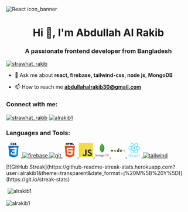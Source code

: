 ![React icon_banner](https://github.com/alrakib1/alrakib1/blob/main/images/reactjs_banner.jpg)

<h1 align="center">Hi 👋, I'm Abdullah Al Rakib</h1>
<h3 align="center">A passionate frontend developer from Bangladesh</h3>

<p align="left"> <a href="https://twitter.com/strawhat_rakib" target="blank"><img src="https://img.shields.io/twitter/follow/strawhat_rakib?logo=twitter&style=for-the-badge" alt="strawhat_rakib" /></a> </p>

- 💬 Ask me about **react, firebase, tailwind-css, node js, MongoDB**

- 📫 How to reach me **abdullahalrakib30@gmail.com**

<h3 align="left">Connect with me:</h3>
<p align="left">
<a href="https://twitter.com/strawhat_rakib" target="blank"><img align="center" src="https://raw.githubusercontent.com/rahuldkjain/github-profile-readme-generator/master/src/images/icons/Social/twitter.svg" alt="strawhat_rakib" height="30" width="40" /></a>
<a href="https://linkedin.com/in/alrakib1" target="blank"><img align="center" src="https://raw.githubusercontent.com/rahuldkjain/github-profile-readme-generator/master/src/images/icons/Social/linked-in-alt.svg" alt="alrakib1" height="30" width="40" /></a>
</p>

<h3 align="left">Languages and Tools:</h3>
<p align="left"> <a href="https://www.w3schools.com/css/" target="_blank" rel="noreferrer"> <img src="https://raw.githubusercontent.com/devicons/devicon/master/icons/css3/css3-original-wordmark.svg" alt="css3" width="40" height="40"/> </a> <a href="https://firebase.google.com/" target="_blank" rel="noreferrer"> <img src="https://www.vectorlogo.zone/logos/firebase/firebase-icon.svg" alt="firebase" width="40" height="40"/> </a> <a href="https://git-scm.com/" target="_blank" rel="noreferrer"> <img src="https://www.vectorlogo.zone/logos/git-scm/git-scm-icon.svg" alt="git" width="40" height="40"/> </a> <a href="https://www.w3.org/html/" target="_blank" rel="noreferrer"> <img src="https://raw.githubusercontent.com/devicons/devicon/master/icons/html5/html5-original-wordmark.svg" alt="html5" width="40" height="40"/> </a> <a href="https://developer.mozilla.org/en-US/docs/Web/JavaScript" target="_blank" rel="noreferrer"> <img src="https://raw.githubusercontent.com/devicons/devicon/master/icons/javascript/javascript-original.svg" alt="javascript" width="40" height="40"/> </a> <a href="https://www.mongodb.com/" target="_blank" rel="noreferrer"> <img src="https://raw.githubusercontent.com/devicons/devicon/master/icons/mongodb/mongodb-original-wordmark.svg" alt="mongodb" width="40" height="40"/> </a> <a href="https://nodejs.org" target="_blank" rel="noreferrer"> <img src="https://raw.githubusercontent.com/devicons/devicon/master/icons/nodejs/nodejs-original-wordmark.svg" alt="nodejs" width="40" height="40"/> </a> <a href="https://reactjs.org/" target="_blank" rel="noreferrer"> <img src="https://raw.githubusercontent.com/devicons/devicon/master/icons/react/react-original-wordmark.svg" alt="react" width="40" height="40"/> </a> <a href="https://tailwindcss.com/" target="_blank" rel="noreferrer"> <img src="https://www.vectorlogo.zone/logos/tailwindcss/tailwindcss-icon.svg" alt="tailwind" width="40" height="40"/> </a> </p>

<p>[![GitHub Streak](https://github-readme-streak-stats.herokuapp.com?user=alrakib1&theme=transparent&date_format=j%20M%5B%20Y%5D)](https://git.io/streak-stats)</p>

<p>&nbsp;<img align="center" src="https://github-readme-stats.vercel.app/api?username=alrakib1&show_icons=true&locale=en" alt="alrakib1" /></p>

<p><img align="center" src="https://github-readme-streak-stats.herokuapp.com/?user=alrakib1&" alt="alrakib1" /></p>
